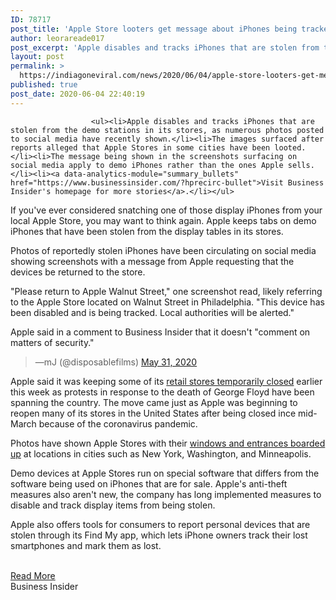 ```yaml
---
ID: 78717
post_title: 'Apple Store looters get message about iPhones being tracked &#8211; Business Insider'
author: leorareade017
post_excerpt: 'Apple disables and tracks iPhones that are stolen from the demo stations in its stores, as numerous photos posted to social media have recently shown.The images surfaced after reports alleged that Apple Stores in some cities have been looted.The message being shown in the screenshots surfacing on social media apply to demo iPhones rather than&hellip;'
layout: post
permalink: >
  https://indiagoneviral.com/news/2020/06/04/apple-store-looters-get-message-about-iphones-being-tracked-business-insider/78717/leorareade017/
published: true
post_date: 2020-06-04 22:40:19
---
```

<div data-piano-inline-content-wrapper="" id="piano-inline-content-wrapper">

                      <ul><li>Apple disables and tracks iPhones that are stolen from the demo stations in its stores, as numerous photos posted to social media have recently shown.</li><li>The images surfaced after reports alleged that Apple Stores in some cities have been looted.</li><li>The message being shown in the screenshots surfacing on social media apply to demo iPhones rather than the ones Apple sells.</li><li><a data-analytics-module="summary_bullets" href="https://www.businessinsider.com/?hprecirc-bullet">Visit Business Insider's homepage for more stories</a>.</li></ul>


<p>If you've ever considered snatching one of those display iPhones from your local Apple Store, you may want to think again. Apple keeps tabs on demo iPhones that have been stolen from the display tables in its stores.</p><p>Photos of reportedly stolen iPhones have been circulating on social media showing screenshots with a message from Apple requesting that the devices be returned to the store.</p><p>"Please return to Apple Walnut Street," one screenshot read, likely referring to the Apple Store located on Walnut Street in Philadelphia. "This device has been disabled and is being tracked. Local authorities will be alerted."</p><p>Apple said in a comment to Business Insider that it doesn't "comment on matters of security."</p>



<blockquote data-cards="" data-conversation="" data-lang="en">—mJ  (@disposablefilms) <a href="https://twitter.com/mims/statuses/1267111238313693185?ref_src=twsrc%5Etfw">May 31, 2020</a></blockquote><p>Apple said it was keeping some of its <a data-analytics-module="body_link" href="https://www.businessinsider.com/apple-closes-stores-over-looting-concerns-george-floyd-protests-2020-6">retail stores temporarily closed</a> earlier this week as protests in response to the death of George Floyd have been spanning the country. The move came just as Apple was beginning to reopen many of its stores in the United States after being closed ince mid-March because of the coronavirus pandemic.</p><p>Photos have shown Apple Stores with their <a data-analytics-module="body_link" href="https://www.businessinsider.com/apple-stores-boarded-up-george-floyd-protests-photos-2020-6">windows and entrances boarded up</a> at locations in cities such as New York, Washington, and Minneapolis.</p><p>Demo devices at Apple Stores run on special software that differs from the software being used on iPhones that are for sale. Apple's anti-theft measures also aren't new, the company has long implemented measures to disable and track display items from being stolen.</p><p>Apple also offers tools for consumers to report personal devices that are stolen through its Find My app, which lets iPhone owners track their lost smartphones and mark them as lost. </p>
                  </div><br/><a href="http://www.businessinsider.com/apple-store-looted-stolen-iphones-tracked-locked-2020-6" class="button purchase" rel="nofollow noopener noreferrer" target="_blank">Read More</a></br>Business Insider